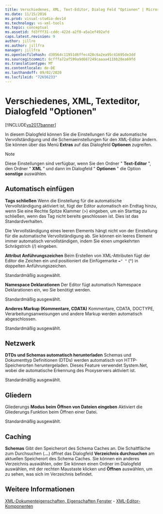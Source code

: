 ```yaml
---
title: Verschiedenes, XML, Text-Editor, Dialog Feld "Optionen" | Microsoft-Dokumentation
ms.date: 11/15/2016
ms.prod: visual-studio-dev14
ms.technology: vs-xml-tools
ms.topic: conceptual
ms.assetid: fd3fff31-cddc-422d-a2f0-a5a1ef492afd
caps.latest.revision: 9
author: jillre
ms.author: jillfra
manager: jillfra
ms.openlocfilehash: d30564c11951d6ffec420c6a2ea95c41695de3dd
ms.sourcegitcommit: 6cfffa72af599a9d667249caaaa411bb28ea69fd
ms.translationtype: MT
ms.contentlocale: de-DE
ms.lasthandoff: 09/02/2020
ms.locfileid: "72656233"
---
```

# <a name="miscellaneous-xml-text-editor-options-dialog-box"></a>Verschiedenes, XML, Texteditor, Dialogfeld "Optionen"
[!INCLUDE[vs2017banner](../includes/vs2017banner.md)]

In diesem Dialogfeld können Sie die Einstellungen für die automatische Vervollständigung und die Schemaeinstellungen für den XML-Editor ändern. Sie können über das Menü **Extras** auf das Dialogfeld **Optionen** zugreifen.

> [!NOTE]
> Diese Einstellungen sind verfügbar, wenn Sie den Ordner " **Text-Editor** ", den Ordner " **XML** " und dann im Dialogfeld " **Optionen** " die Option **sonstige** auswählen.

## <a name="auto-insert"></a>Automatisch einfügen
 **Tags schließen** Wenn die Einstellung für die automatische Vervollständigung aktiviert ist, fügt der Editor automatisch ein Endtag hinzu, wenn Sie eine Rechte Spitze Klammer (>) eingeben, um ein Starttag zu schließen, wenn das Tag nicht bereits geschlossen ist. Dies ist das Standardverhalten.

 Die Vervollständigung eines leeren Elements hängt nicht von der Einstellung für die automatische Vervollständigung ab. Sie können ein leeres Element immer automatisch vervollständigen, indem Sie einen umgekehrten Schrägstrich (/) eingeben.

 **Attribut Anführungszeichen** Beim Erstellen von XML-Attributen fügt der Editor die Zeichen ein und positioniert die Einfügemarke `=" "` (^) in doppelten Anführungszeichen.

 Standardmäßig ausgewählt.

 **Namespace Deklarationen** Der Editor fügt automatisch Namespace Deklarationen ein, wo Sie benötigt werden.

 Standardmäßig ausgewählt.

 **Anderes Markup (Kommentare, CDATA)** Kommentare, CDATA, DOCTYPE, Verarbeitungsanweisungen und andere Markup werden automatisch abgeschlossen.

 Standardmäßig ausgewählt.

## <a name="network"></a>Netzwerk
 **DTDs und Schemas automatisch herunterladen** Schemas und Dokumenttyp Definitionen (DTDs) werden automatisch von HTTP-Speicherorten heruntergeladen. Dieses Feature verwendet System.Net, wobei die automatische Erkennung des Proxyservers aktiviert ist.

 Standardmäßig ausgewählt.

## <a name="outlining"></a>Gliedern
 Gliederungs **Modus beim Öffnen von Dateien eingeben** Aktiviert die Gliederungs Funktion beim Öffnen einer Datei.

 Standardmäßig ausgewählt.

## <a name="caching"></a>Caching
 **Schemas** Gibt den Speicherort des Schema Caches an. Die Schaltfläche zum Durchsuchen (**...**) öffnet das Dialogfeld **Verzeichnis durchsuchen** am aktuellen Speicherort des Schema Caches. Sie können ein anderes Verzeichnis auswählen, oder Sie können einen Ordner im Dialogfeld auswählen, mit der rechten Maustaste klicken und **Öffnen** auswählen, um zu sehen, was sich im Verzeichnis befindet.

## <a name="see-also"></a>Weitere Informationen
 [XML-Dokumenteigenschaften, Eigenschaften Fenster](../xml-tools/xml-document-properties-properties-window.md) - [XML-Editor-Komponenten](../xml-tools/xml-editor-components.md)
